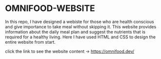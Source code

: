 # OMNIFOOD-WEBSITE

In this repo, I have designed a webiste for those who are health conscious and give importance to take meal without skipping it. This website provides information about the daily meal plan and suggest the nutrients that is required for a healthy living. Here I have used HTML and CSS to design the entire website from start.

click the link to see the website content -> https://omnifood.dev/
